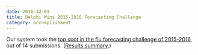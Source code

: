 ```yaml
---
date: 2016-12-01
title: Delphi Wins 2015-2016 Forecasting Challenge
category: accomplishment
---
```


Our system took the [top spot in the flu forecasting challenge of 2015-2016](https://www.cdc.gov/flu/spotlights/flu-activity-forecasts-2016-2017.htm), out of 14 submissions. ([Results summary](https://www.cs.cmu.edu/~roni/CDC%20Flu%20Challenge%202015-2016%20Results.pdf).)
